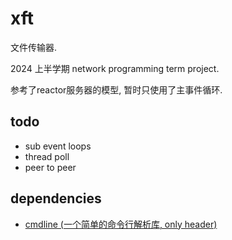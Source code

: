 # xft

文件传输器.

2024 上半学期 network programming term project.

参考了reactor服务器的模型, 暂时只使用了主事件循环.

## todo

- sub event loops
- thread poll
- peer to peer

## dependencies

- [cmdline (一个简单的命令行解析库, only header)](https://github.com/tanakh/cmdline)